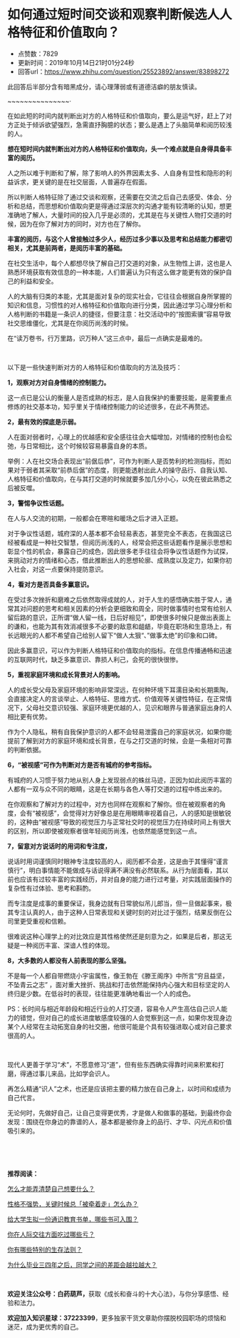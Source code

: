 # 如何通过短时间交谈和观察判断候选人人格特征和价值取向？
- 点赞数：7829
- 更新时间：2019年10月14日21时01分24秒
- 回答url：https://www.zhihu.com/question/25523892/answer/83898272
<body>
 <p data-pid="RLP7hOa3">此回答后半部分含有暗黑成分，请心理薄弱或有道德洁癖的朋友慎读。</p>
 <p data-pid="RAmzdcgi">~~~~~~~~~~~~~~~·</p>
 <p data-pid="Ik01TQGZ">在如此短的时间内就判断出对方的人格特征和价值取向，要么是运气好，赶上了对方正处于倾诉欲望强烈，急需直抒胸臆的状态；要么是遇上了头脑简单和阅历较浅的人。</p>
 <p data-pid="VyPy-v8w"><b>想在短时间内就判断出对方的人格特征和价值取向，头一个难点就是自身得具备丰富的阅历。</b></p>
 <p data-pid="xGEPaupI">人之所以难于判断和了解，除了影响人的外界因素太多、人自身有显性和隐形的利益诉求，更关键的是在社交层面，人普遍存在假面。</p>
 <p data-pid="rnzuZEmn">所以判断人格特征除了通过交谈和观察，还需要在交流之后自己去感受、体会、分析和总结，而思想和价值取向更是得通过深层次的沟通才能有较清晰的认知，想更准确地了解人，大量时间的投入几乎是必须的，尤其是在与关键性人物打交道的时候，因为在你了解对方的同时，对方也在了解你。</p>
 <p data-pid="kU_NsYc_"><b>丰富的阅历，与这个人曾接触过多少人，经历过多少事以及思考和总结能力都密切相关，尤其是前两者，是阅历丰富的基础。</b></p>
 <p data-pid="-h-m078f">在社交生活中，每个人都想尽快了解自己打交道的对象，从生物性上讲，这也是人熟悉环境获取有效信息的一种本能，人们普遍认为只有这么做才能更有效的保护自己的利益和安全。</p>
 <p data-pid="5sz2wYDp">人的大脑有归类的本能，尤其是面对复杂的现实社会，它往往会根据自身所掌握的知识和信息，习惯性的对人格特征和价值取向进行分类，因此通过学习心理分析和人格判断的书籍是一条识人的捷径，但要注意：社交活动中的“按图索骥”容易导致社交思维僵化，尤其是在你阅历尚浅的时候。</p>
 <p data-pid="gsdKbE2-">在“读万卷书，行万里路，识万种人”这三点中，最后一点确实是最难的。</p>
 <p class="ztext-empty-paragraph"><br></p>
 <p data-pid="CkStWt0L">以下是一些快速判断对方的人格特征和价值取向的方法及技巧：</p>
 <p data-pid="1bSe0pPJ"><b>1，观察对方对自身情绪的控制能力。</b></p>
 <p data-pid="xckCuufL">这一点已是公认的衡量人是否成熟的标志，是人自我保护的重要技能，是需要重点修炼的社交基本功，知乎里关于情绪控制能力的论述很多，在此不再赘述。</p>
 <p data-pid="GxkOG3Cd"><b>2，最有效的探底是示弱。</b></p>
 <p data-pid="_w8oGLGl">人在面对弱者时，心理上的优越感和安全感往往会大幅增加，对情绪的控制也会松弛，与日常相比，这个时候较容易暴露自身的本质。</p>
 <p data-pid="oz2XiJWz">举例：人在社交场合表现出“前倨后恭”，可作为判断人是否势利的检测指标，而如果对于弱者其采取“前恭后倨”的态度，则更能透射出此人的操守品行、自我认知、人格特征和价值取向，在与其打交道的时候就要多加几分小心，以免在彼此熟悉之后被反噬。</p>
 <p data-pid="wV5kIQTe"><b>3，警惕争议性话题。</b></p>
 <p data-pid="_C8rYyPX">在人与人交流的初期，一般都会在寒暄和暖场之后才进入正题。</p>
 <p data-pid="PH-TTD06">对于争议性话题，城府深的人基本都不会轻易表态，甚至完全不表态，在我国这已经被看成是一种社交智慧，但阅历尚浅的人，经常会把这些话题看作是展示思想和彰显个性的机会，暴露自己的成色，因此很多老手往往会将争议性话题作为试探，来挑动对方的情绪和心态，借此推断出人的思想轮廓、成熟度以及定力，如果你初入社会，对这一点要保持提防意识。</p>
 <p data-pid="yytNC5I4"><b>4，看对方是否具备多赢意识。</b></p>
 <p data-pid="7pGKw4NK">在受过多次挫折和磨难之后依然取得成就的人，对于人生的感悟确实胜于常人，通常其对问题的思考和相关因素的分析会更细致和周全，同时做事情时也常有给别人留后路的意识，正所谓“做人留一线，日后好相见”，即使很多时候只是做出表面上的谦和，也能为其有效消减很多不必要的敌意和龃龉，毕竟在职场和生意场上，有长远眼光的人都不希望自己给别人留下“做人太狠“、”做事太绝”的印象和口碑。</p>
 <p data-pid="IEALHVSY">因此多赢意识，可以作为判断人格特征和价值取向的指标。在信息传播通畅和迅速的互联网时代，缺乏多赢意识、靠损人利己，会死的很快很惨。</p>
 <p data-pid="w5Lb3mkC"><b>5，重视家庭环境和成长背景对人的影响。</b></p>
 <p data-pid="XHzz-2By">人的成长受父母及家庭环境的影响非常深远，在何种环境下耳濡目染和长期熏陶，会直接决定人的言谈举止、人格特征、思维方式、价值观等关键性特征，在正常情况下，父母社交意识较强、家庭环境更优越的人，见识和眼界与普通家庭出身的人相比更有优势。</p>
 <p data-pid="IUyIGS_8">作为个人隐私，稍有自我保护意识的人都不会轻易泄露自己的家庭状况，如果你能提前了解到对方的家庭环境和成长背景，在与之打交道的时候，会是一条相对可靠的判断依据。</p>
 <p data-pid="XhThI1Zd"><b>6，“被视感”可作为判断对方是否有城府的参考指标。</b></p>
 <p data-pid="Kv33UUb8">有城府的人习惯于努力地从别人身上发现弱点的蛛丝马迹，正因为如此阅历丰富的人都有一双与众不同的眼睛，这是在长期与各色人等打交道的过程中练出来的。</p>
 <p data-pid="xZr7uzv-">在你观察和了解对方的过程中，对方也同样在观察和了解你。但在被观察者的角度，会有“被视感”，会觉得对方好像总是在用眼睛审视着自己，人的感知是很敏锐的，这种由“被视感”导致的视觉压力与正常社交时的视觉压力在持续时间上有很大的区别，所以即使被观察者很年轻阅历尚浅，也依然能感觉到这一点。</p>
 <p data-pid="MG4Bn6dy"><b>7，留意对方说话时的用词和专注度，</b></p>
 <p data-pid="Lf494ZCD">说话时用词谨慎同时眼神专注度较高的人，阅历都不会差，这是由于其懂得“谨言慎行”，明白事情能不能做成与话说得满不满没有必然联系。从行为层面看，其以前也应该有过较丰富的实践经历，并对自身的能力进行过考量，对实践层面操作的复杂性有过体验、思考和斟酌。</p>
 <p data-pid="bpiFB5PA">而专注度是成事的重要保证，我身边就有日常貌似吊儿郎当，但一旦做起事来，极其专注认真的人，由于这种人日常表现和关键时刻的对比过于强烈，结果反倒在公司里更受重视和信赖。</p>
 <p data-pid="av2JJkHQ">很难说这种心理学上的对比效应是其性格使然还是刻意为之，如果是后者，那这无疑是一种阅历丰富、深谙人性的体现。</p>
 <p data-pid="PRVixRVr"><b>8，大多数的人都没有人前表现的那么坚强。</b></p>
 <p data-pid="A7eRGncS">不是每一个人都自带燃烧小宇宙属性，像王勃在《滕王阁序》中所言“穷且益坚，不坠青云之志” ，面对重大挫折、挑战和打击依然能保持内心强大和目标坚定的人终归是少数。在低谷时的表现，往往能更准确地看出一个人的成色。</p>
 <p data-pid="sq4ASOIX">PS：长时间与相近年龄段和相近行业的人打交道，容易令人产生高估自己识人能力的错觉，但对自己的成长进度敏感度较强的人会觉察到这一点，如果你发现身边某个人经常在主动拓宽自身的社交圈，他很可能是个具有较强进取心或对自己要求很高的人。</p>
 <p class="ztext-empty-paragraph"><br></p>
 <p data-pid="LKgDzr5p">现代人更善于学习“术”，不愿意修习“道”，但有些东西确实得靠时间来积累和打磨，得通过事儿来品，比如学会识人。</p>
 <p data-pid="pK2rnHfD">再怎么精通“识人”之术，也还是应该把主要的精力放在自己身上，以时间和成绩为自己代言。</p>
 <p data-pid="otFU0aT6">无论何时，先做好自己，让自己变得更优秀，才是做人和做事的基础，到最终你会发现：围绕在你身边的靠谱的人，基本都是被你身上的品行、才华、闪光点和价值吸引来的。</p>
 <p class="ztext-empty-paragraph"><br></p>
 <p class="ztext-empty-paragraph"><br></p>
 <p data-pid="EPPrKcq5"><b>推荐阅读：</b></p>
 <p data-pid="7Q94x_-g"><a href="https://www.zhihu.com/question/20093001/answer/134037636" class="internal">怎么才能弄清楚自己想要什么？</a></p>
 <p data-pid="O5iT25H-"><a href="https://www.zhihu.com/question/27160221/answer/95516180" class="internal">性格不强势，关键时候总「被牵着走」怎么办？</a></p>
 <p data-pid="tfA2piGV"><a href="https://www.zhihu.com/question/20619895/answer/78036618" class="internal">给大学生拟一份通识教育书单，哪些书可入围？</a></p>
 <p data-pid="Z7uc_pDc"><a href="https://www.zhihu.com/question/26833590/answer/78791101" class="internal">你在人际交往方面吃过哪些亏？</a></p>
 <p data-pid="3dEwpfsw"><a href="https://www.zhihu.com/question/36084748/answer/95090516" class="internal">你有哪些特别的生存法则？</a></p>
 <p data-pid="HQqdlx6v"><a href="https://www.zhihu.com/question/33971854/answer/84833564" class="internal">为什么毕业三四年之后，同学之间的差距会越拉越大？</a></p>
 <p class="ztext-empty-paragraph"><br></p>
 <p data-pid="ajC8lxY2"><b>欢迎关注公众号：白药葫芦，</b>获取《成长和奋斗的十大心法》，与你分享感悟、经验和法力。</p>
 <p data-pid="ZE0q6hxi"><b>欢迎加入知识星球：37223399</b>，更多独家干货文章助你摆脱校园职场的烦恼和迷茫，成为更优秀的自己。</p>
</body>